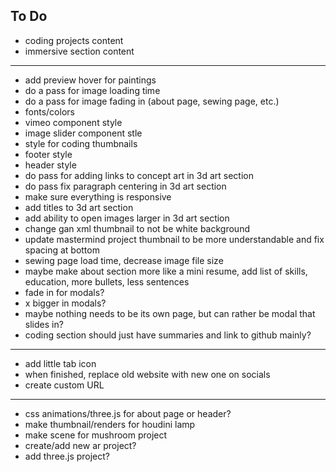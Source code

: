 ## To Do

- coding projects content
- immersive section content

---

- add preview hover for paintings
- do a pass for image loading time
- do a pass for image fading in (about page, sewing page, etc.)
- fonts/colors
- vimeo component style
- image slider component stle
- style for coding thumbnails
- footer style
- header style
- do pass for adding links to concept art in 3d art section
- do pass fix paragraph centering in 3d art section
- make sure everything is responsive
- add titles to 3d art section
- add ability to open images larger in 3d art section
- change gan xml thumbnail to not be white background
- update mastermind project thumbnail to be more understandable and fix spacing at bottom
- sewing page load time, decrease image file size
- maybe make about section more like a mini resume, add list of skills, education, more bullets, less sentences
- fade in for modals?
- x bigger in modals?
- maybe nothing needs to be its own page, but can rather be modal that slides in?
- coding section should just have summaries and link to github mainly?

---

- add little tab icon
- when finished, replace old website with new one on socials
- create custom URL

---

- css animations/three.js for about page or header?
- make thumbnail/renders for houdini lamp
- make scene for mushroom project
- create/add new ar project?
- add three.js project?
